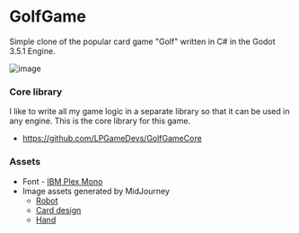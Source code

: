 # GolfGame

Simple clone of the popular card game "Golf" written in C# in the Godot 3.5.1 Engine.

![image](https://github.com/LPGameDevs/GolfGame/assets/1744957/776ae699-42ae-49c2-9977-43728cf70776)

### Core library

I like to write all my game logic in a separate library so that it can be used in any engine. This is the core library for this game.

 - https://github.com/LPGameDevs/GolfGameCore

### Assets

 - Font - [IBM Plex Mono](https://fonts.google.com/specimen/IBM+Plex+Mono)
 - Image assets generated by MidJourney
   - [Robot](https://www.midjourney.com/app/jobs/9973aefc-7acb-4813-a2de-5ea33bd442d2/)
   - [Card design](https://www.midjourney.com/app/jobs/ee99c1df-72ea-4029-9e3d-8dc15155b094/)
   - [Hand](https://www.midjourney.com/app/jobs/11283f98-13e4-401e-997b-ec408d5deade/)
